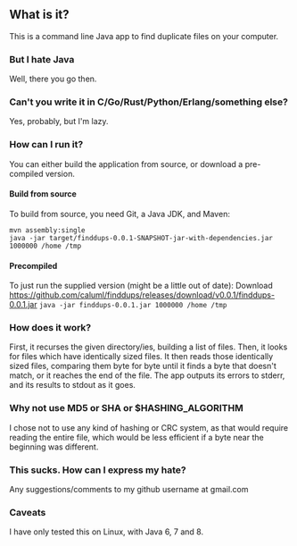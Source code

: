 ## What is it?
This is a command line Java app to find duplicate files on your computer.

### But I hate Java
Well, there you go then.

### Can't you write it in C/Go/Rust/Python/Erlang/something else?
Yes, probably, but I'm lazy.

### How can I run it?
You can either build the application from source, or download a pre-compiled version.

#### Build from source
To build from source, you need Git, a Java JDK, and Maven:
```git clone https://github.com/caluml/finddups
mvn assembly:single
java -jar target/finddups-0.0.1-SNAPSHOT-jar-with-dependencies.jar 1000000 /home /tmp
```

#### Precompiled
To just run the supplied version (might be a little out of date):
Download https://github.com/caluml/finddups/releases/download/v0.0.1/finddups-0.0.1.jar
`java -jar finddups-0.0.1.jar 1000000 /home /tmp`

### How does it work?
First, it recurses the given directory/ies, building a list of files.
Then, it looks for files which have identically sized files.
It then reads those identically sized files, comparing them byte for byte until it finds a byte that doesn't match, or it reaches the end of the file.
The app outputs its errors to stderr, and its results to stdout as it goes.

### Why not use MD5 or SHA or $HASHING_ALGORITHM
I chose not to use any kind of hashing or CRC system, as that would require reading the entire file, which would be less efficient if a byte near the beginning was different.

### This sucks. How can I express my hate?
Any suggestions/comments to my github username at gmail.com

### Caveats
I have only tested this on Linux, with Java 6, 7 and 8.
